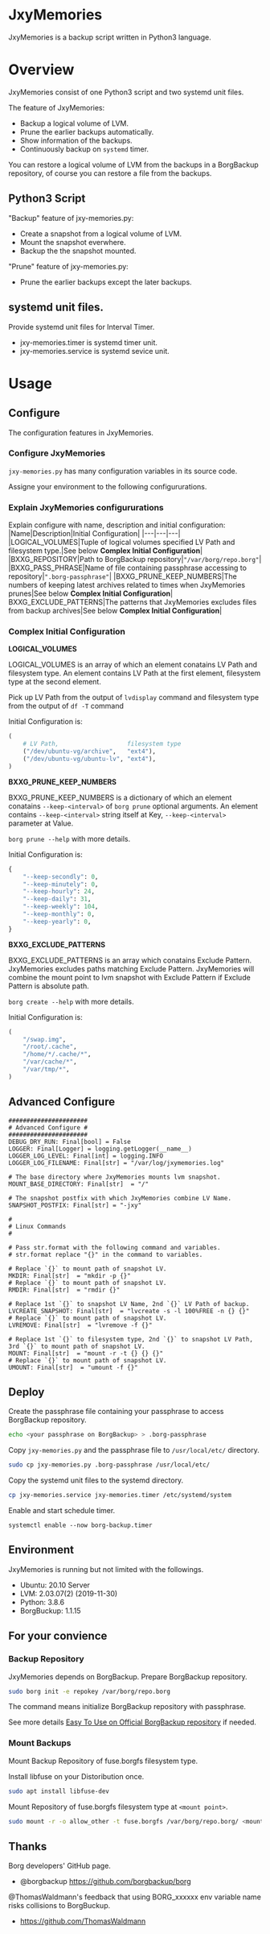 # JxyMemories

JxyMemories is a backup script written in Python3 language.

# Overview

JxyMemories consist of one Python3 script and two systemd unit files.

The feature of JxyMemories:
- Backup a logical volume of LVM.
- Prune the earlier backups automatically.
- Show information of the backups.
- Continuously backup on `systemd` timer.

You can restore a logical volume of LVM from the backups in a BorgBackup repository, of course you can restore a file from the backups.

## Python3 Script

"Backup" feature of jxy-memories.py:
- Create a snapshot from a logical volume of LVM.
- Mount the snapshot everwhere.
- Backup the the snapshot mounted.

"Prune" feature of jxy-memories.py:
- Prune the earlier backups except the later backups.

## systemd unit files.

Provide systemd unit files for Interval Timer.
- jxy-memories.timer is systemd timer unit.
- jxy-memories.service is systemd sevice unit.

# Usage

## Configure

The configuration features in JxyMemories.


### Configure JxyMemories

`jxy-memories.py` has many configuration variables in its source code.

Assigne your environment to the following configururations.

### Explain JxyMemories configururations

Explain configure with name, description and initial configuration:
|Name|Description|Initial Configuration|
|---|---|---|
|LOGICAL_VOLUMES|Tuple of logical volumes specified LV Path and filesystem type.|See below **Complex Initial Configuration**|
|BXXG_REPOSITORY|Path to BorgBackup repository|`"/var/borg/repo.borg"`|
|BXXG_PASS_PHRASE|Name of file containing passphrase accessing to repository|`".borg-passphrase"`|
|BXXG_PRUNE_KEEP_NUMBERS|The numbers of keeping latest archives related to times when JxyMemories prunes|See below **Complex Initial Configuration**|
BXXG_EXCLUDE_PATTERNS|The patterns that JxyMemories excludes files from backup archives|See below **Complex Initial Configuration**|

### Complex Initial Configuration

**LOGICAL_VOLUMES**

LOGICAL_VOLUMES is an array of which an element conatains LV Path and filesystem type.
An element contains LV Path at the first element, filesystem type at the second element.

Pick up LV Path from the output of `lvdisplay` command and filesystem type from the output of `df -T` command

Initial Configuration is:
```python3::jxy-memories.py
(
    # LV Path,                   filesystem type
    ("/dev/ubuntu-vg/archive",   "ext4"),
    ("/dev/ubuntu-vg/ubuntu-lv", "ext4"),
)
```

**BXXG_PRUNE_KEEP_NUMBERS**

BXXG_PRUNE_KEEP_NUMBERS is a dictionary of which an element conatains `--keep-<interval>` of `borg prune` optional arguments.
An element contains `--keep-<interval>` string itself at Key, `--keep-<interval>` parameter at Value.

`borg prune --help` with more details.

Initial Configuration is:
```python3::jxy-memories.py
{
    "--keep-secondly": 0,
    "--keep-minutely": 0,
    "--keep-hourly": 24,
    "--keep-daily": 31,
    "--keep-weekly": 104,
    "--keep-monthly": 0,
    "--keep-yearly": 0,
}
```

**BXXG_EXCLUDE_PATTERNS**

BXXG_EXCLUDE_PATTERNS is an array which conatains Exclude Pattern.
JxyMemories excludes paths matching Exclude Pattern.
JxyMemories will combine the mount point to lvm snapshot with Exclude Pattern if Exclude Pattern is absolute path.

`borg create --help` with more details.

Initial Configuration is:
```python3::jxy-memories.py
(
    "/swap.img",
    "/root/.cache",
    "/home/*/.cache/*",
    "/var/cache/*",
    "/var/tmp/*",
)
```

## Advanced Configure

```
######################
# Advanced Configure #
######################
DEBUG_DRY_RUN: Final[bool] = False
LOGGER: Final[Logger] = logging.getLogger(__name__)
LOGGER_LOG_LEVEL: Final[int] = logging.INFO
LOGGER_LOG_FILENAME: Final[str] = "/var/log/jxymemories.log"

# The base directory where JxyMemories mounts lvm snapshot.
MOUNT_BASE_DIRECTORY: Final[str]  = "/"

# The snapshot postfix with which JxyMemories combine LV Name.
SNAPSHOT_POSTFIX: Final[str] = "-jxy"

#
# Linux Commands
#

# Pass str.format with the following command and variables.
# str.format replace "{}" in the command to variables.

# Replace `{}` to mount path of snapshot LV.
MKDIR: Final[str]  = "mkdir -p {}"
# Replace `{}` to mount path of snapshot LV.
RMDIR: Final[str]  = "rmdir {}"

# Replace 1st `{}` to snapshot LV Name, 2nd `{}` LV Path of backup.
LVCREATE_SNAPSHOT: Final[str]  = "lvcreate -s -l 100%FREE -n {} {}"
# Replace `{}` to mount path of snapshot LV.
LVREMOVE: Final[str]  = "lvremove -f {}"

# Replace 1st `{}` to filesystem type, 2nd `{}` to snapshot LV Path, 3rd `{}` to mount path of snapshot LV.
MOUNT: Final[str]  = "mount -r -t {} {} {}"
# Replace `{}` to mount path of snapshot LV.
UMOUNT: Final[str]  = "umount -f {}"
```


## Deploy

Create the passphrase file containing your passphrase to access BorgBackup repository.
```bash
echo <your passphrase on BorgBackup> > .borg-passphrase
```

Copy `jxy-memories.py` and the passphrase file to `/usr/local/etc/` directory.
```bash
sudo cp jxy-memories.py .borg-passphrase /usr/local/etc/
```

Copy the systemd unit files to the systemd directory.
```bash
cp jxy-memories.service jxy-memories.timer /etc/systemd/system
```

Enable and start schedule timer.
```
systemctl enable --now borg-backup.timer
```

## Environment

JxyMemories is running but not limited with the followings.

- Ubuntu: 20.10 Server
- LVM: 2.03.07(2) (2019-11-30)
- Python: 3.8.6
- BorgBuckup: 1.1.15

## For your convience

### Backup Repository
JxyMemories depends on BorgBackup. Prepare BorgBackup repository.

```bash
sudo borg init -e repokey /var/borg/repo.borg
```

The command means initialize BorgBackup repository with passphrase.

See more details [Easy To Use on Official BorgBackup repository](https://github.com/borgbackup/borg/blob/master/README.rst#easy-to-use) if needed.

### Mount Backups
Mount Backup Repository of fuse.borgfs filesystem type.

Install libfuse on your Distoribution once.
```bash
sudo apt install libfuse-dev
```

Mount Repository of fuse.borgfs filesystem type at `<mount point>`.
```bash
sudo mount -r -o allow_other -t fuse.borgfs /var/borg/repo.borg/ <mount point>
```

## Thanks
Borg developers' GitHub page.
- @borgbackup https://github.com/borgbackup/borg

@ThomasWaldmann's feedback that using BORG_xxxxxx env variable name risks collisions to BorgBuckup.
-  https://github.com/ThomasWaldmann